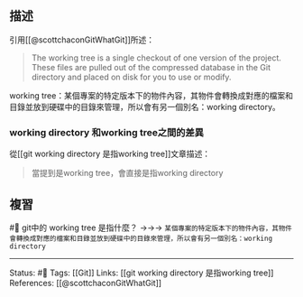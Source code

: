 
## 描述

引用[[@scottchaconGitWhatGit]]所述：
>    The working tree is a single checkout of one version of the project. These files are pulled out of the compressed database in the Git directory and placed on disk for you to use or modify.

working tree：某個專案的特定版本下的物件內容，其物件會轉換成對應的檔案和目錄並放到硬碟中的目錄來管理，所以會有另一個別名：working directory。

### working directory 和working tree之間的差異
從[[git working directory 是指working tree]]文章描述：
> 當提到是working tree，會直接是指working directory

## 複習
#🧠 git中的 working tree 是指什麼？ ->->-> `某個專案的特定版本下的物件內容，其物件會轉換成對應的檔案和目錄並放到硬碟中的目錄來管理，所以會有另一個別名：working directory`


---
Status: #🌱 
Tags:
[[Git]]
Links:
[[git working directory 是指working tree]]
References:
[[@scottchaconGitWhatGit]]